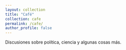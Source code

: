 ```yaml
---
layout: collection
title: "Café"
collection: cafe
permalink: /cafe/
author_profile: false
---
```


Discusiones sobre política, ciencia y algunas cosas más.
